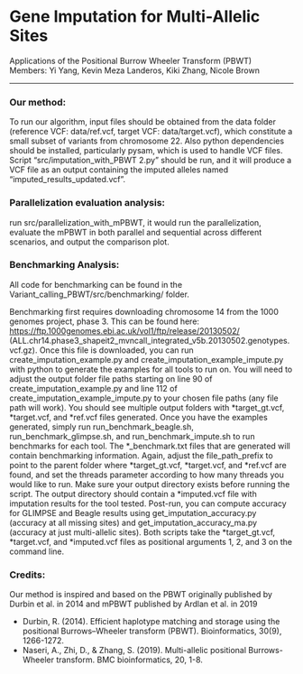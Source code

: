 # Gene Imputation for Multi-Allelic Sites
Applications of the Positional Burrow Wheeler Transform (PBWT)   
Members: Yi Yang, Kevin Meza Landeros, Kiki Zhang, Nicole Brown

-----

### Our method:  
To run our algorithm, input files should be obtained from the data folder (reference VCF: data/ref.vcf, target VCF: data/target.vcf), which constitute a small subset of variants from chromosome 22. Also python dependencies should be installed, particularly pysam, which is used to handle VCF files. Script “src/imputation_with_PBWT 2.py” should be run, and it will produce a VCF file as an output containing the imputed alleles named “imputed_results_updated.vcf”.

### Parallelization evaluation analysis:   
run src/parallelization_with_mPBWT, it would run the parallelization, evaluate the mPBWT in both parallel and sequential across different scenarios, and output the comparison plot. 

### Benchmarking Analysis:   
All code for benchmarking can be found in the Variant_calling_PBWT/src/benchmarking/ folder.

Benchmarking first requires downloading chromosome 14 from the 1000 genomes project, phase 3. This can be found here: https://ftp.1000genomes.ebi.ac.uk/vol1/ftp/release/20130502/ (ALL.chr14.phase3_shapeit2_mvncall_integrated_v5b.20130502.genotypes.vcf.gz).
Once this file is downloaded, you can run create_imputation_example.py and create_imputation_example_impute.py with python to generate the examples for all tools to run on. You will need to adjust the output folder file paths starting on line 90 of create_imputation_example.py and line 112 of create_imputation_example_impute.py to your chosen file paths (any file path will work). You should see multiple output folders with  *target_gt.vcf, *target.vcf, and *ref.vcf files generated.
Once you have the examples generated, simply run run_benchmark_beagle.sh, run_benchmark_glimpse.sh, and run_benchmark_impute.sh to run benchmarks for each tool. The *_benchmark.txt files that are generated will contain benchmarking information. Again, adjust the file_path_prefix to point to the parent folder where  *target_gt.vcf, *target.vcf, and *ref.vcf are found, and set the threads parameter according to how many threads you would like to run. Make sure your output directory exists before running the script. The output directory should contain a *imputed.vcf file with imputation results for the tool tested.
Post-run, you can compute accuracy for GLIMPSE and Beagle results using get_imputation_accuracy.py (accuracy at all missing sites) and get_imputation_accuracy_ma.py (accuracy at just multi-allelic sites). Both scripts take the *target_gt.vcf, *target.vcf, and *imputed.vcf files as positional arguments 1, 2, and 3 on the command line.

### Credits:  
Our method is inspired and based on the PBWT originally published by Durbin et al. in 2014 and mPBWT published by Ardlan et al. in 2019  
- Durbin, R. (2014). Efficient haplotype matching and storage using the positional Burrows–Wheeler transform (PBWT). Bioinformatics, 30(9), 1266-1272.  
- Naseri, A., Zhi, D., & Zhang, S. (2019). Multi-allelic positional Burrows-Wheeler transform. BMC bioinformatics, 20, 1-8.
